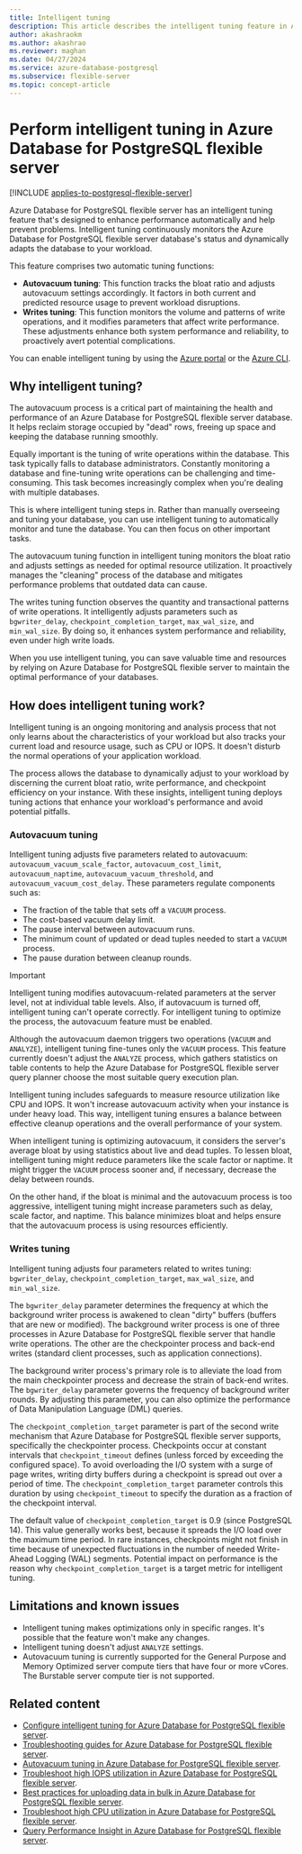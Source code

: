 ```yaml
---
title: Intelligent tuning
description: This article describes the intelligent tuning feature in Azure Database for PostgreSQL flexible server.
author: akashraokm
ms.author: akashrao
ms.reviewer: maghan
ms.date: 04/27/2024
ms.service: azure-database-postgresql
ms.subservice: flexible-server
ms.topic: concept-article
---
```


# Perform intelligent tuning in Azure Database for PostgreSQL flexible server

[!INCLUDE [applies-to-postgresql-flexible-server](~/reusable-content/ce-skilling/azure/includes/postgresql/includes/applies-to-postgresql-flexible-server.md)]

Azure Database for PostgreSQL flexible server has an intelligent tuning feature that's designed to enhance
performance automatically and help prevent problems. Intelligent tuning continuously monitors the Azure Database for PostgreSQL flexible server database's
status and dynamically adapts the database to your workload.

This feature comprises two
automatic tuning functions:

* **Autovacuum tuning**: This function tracks the bloat ratio and adjusts autovacuum settings accordingly. It
  factors in both current and predicted resource usage to prevent workload disruptions.
* **Writes tuning**: This function monitors the volume and patterns of write operations, and it modifies
  parameters that affect write performance. These adjustments enhance both system performance and reliability, to proactively avert potential
  complications.

You can enable intelligent tuning by using the [Azure portal](how-to-enable-intelligent-performance-portal.md) or the [Azure CLI](how-to-enable-intelligent-performance-cli.md).

## Why intelligent tuning?

The autovacuum process is a critical part of maintaining the health and performance of an Azure Database for PostgreSQL flexible server database. It helps
reclaim storage occupied by "dead" rows, freeing up space and keeping the database running smoothly.

Equally important is the tuning of write operations within the database. This task typically falls to database
administrators. Constantly monitoring a database and fine-tuning write operations can be challenging and time-consuming. This
task becomes increasingly complex when you're dealing with multiple databases.

This is where intelligent tuning steps in. Rather than manually overseeing and tuning your database, you can use intelligent
tuning to automatically monitor and tune the
database. You can then focus on other important tasks.

The autovacuum tuning function in intelligent tuning monitors the bloat ratio and adjusts settings as needed for optimal resource utilization. It proactively manages the "cleaning" process of the database and mitigates performance problems that outdated data can cause.

The writes tuning function observes the quantity and transactional patterns of write operations. It intelligently adjusts parameters such as `bgwriter_delay`, `checkpoint_completion_target`, `max_wal_size`, and `min_wal_size`. By doing so, it enhances system performance and reliability, even under high write loads.

When you use intelligent tuning, you can save valuable time and resources by relying on Azure Database for PostgreSQL flexible server to maintain the optimal performance of your databases.

## How does intelligent tuning work?

Intelligent tuning is an ongoing monitoring and analysis process that not only learns about the characteristics of your
workload but also tracks your current load and resource usage, such as CPU or IOPS. It doesn't
disturb the normal operations of your application workload.

The process allows the database to dynamically adjust to your workload by discerning the current bloat ratio, write
performance, and checkpoint efficiency on your instance. With these insights, intelligent tuning deploys tuning
actions that enhance your workload's performance and avoid potential pitfalls.

### Autovacuum tuning

Intelligent tuning adjusts five parameters related to
autovacuum: `autovacuum_vacuum_scale_factor`, `autovacuum_cost_limit`, `autovacuum_naptime`, `autovacuum_vacuum_threshold`,
and `autovacuum_vacuum_cost_delay`. These parameters regulate components such as:

- The fraction of the table that sets off
a `VACUUM` process.
- The cost-based vacuum delay limit.
- The pause interval between autovacuum runs.
- The minimum count of
updated or dead tuples needed to start a `VACUUM` process.
- The pause duration between cleanup rounds.

> [!IMPORTANT]
> Intelligent tuning modifies autovacuum-related parameters at the server level, not at individual table levels. Also, if autovacuum is turned off, intelligent tuning can't operate correctly. For intelligent tuning to optimize the process, the autovacuum feature must be enabled.

Although the autovacuum daemon triggers two operations (`VACUUM` and `ANALYZE`), intelligent tuning fine-tunes only the `VACUUM`
process. This feature currently doesn't adjust the `ANALYZE` process, which gathers statistics on table contents to help the Azure Database for PostgreSQL flexible server query planner choose the
most suitable query execution plan.

Intelligent tuning includes safeguards to measure resource utilization like CPU and IOPS.
It won't increase autovacuum activity when your instance is under heavy load. This way, intelligent
tuning ensures a balance between effective cleanup operations and the overall performance of your system.

When intelligent tuning is optimizing autovacuum, it considers the server's average bloat by using statistics about live and
dead tuples. To lessen bloat, intelligent tuning might reduce parameters like the scale factor or naptime. It might trigger
the `VACUUM` process sooner and, if necessary, decrease the delay between rounds.

On the other hand, if the bloat is minimal and the autovacuum process is too aggressive, intelligent tuning might increase parameters such as delay,
scale factor, and naptime. This balance minimizes bloat and helps ensure that the autovacuum process is using resources efficiently.

### Writes tuning

Intelligent tuning adjusts four parameters related to writes
tuning: `bgwriter_delay`, `checkpoint_completion_target`, `max_wal_size`, and `min_wal_size`.

The `bgwriter_delay` parameter determines the frequency at which the background writer process is awakened to clean "dirty" buffers (buffers that are new or modified). The background writer process is one of three processes in Azure Database for PostgreSQL flexible server
that handle write operations. The other are the checkpointer process and back-end writes (standard client processes, such
as application connections).

The background writer process's primary role is to alleviate the load from the main
checkpointer process and decrease the strain of back-end writes. The `bgwriter_delay` parameter governs the frequency of background writer rounds. By adjusting this parameter, you can also optimize the performance of Data Manipulation Language (DML) queries.

The `checkpoint_completion_target` parameter is part of the second write mechanism that Azure Database for PostgreSQL flexible server supports, specifically
the checkpointer process. Checkpoints occur at constant intervals that `checkpoint_timeout` defines (unless forced by
exceeding the configured space). To avoid overloading the I/O system with a surge of page writes, writing dirty buffers
during a checkpoint is spread out over a period of time. The `checkpoint_completion_target` parameter controls this duration by using `checkpoint_timeout` to specify the duration as a fraction of the checkpoint interval.

The default value of `checkpoint_completion_target` is 0.9 (since PostgreSQL 14). This value generally works best, because it
spreads the I/O load over the maximum time period. In rare instances, checkpoints might not finish in time because of unexpected fluctuations
in the number of needed Write-Ahead Logging (WAL) segments. Potential impact on
performance is the reason why `checkpoint_completion_target` is a target metric for intelligent tuning.

## Limitations and known issues

* Intelligent tuning makes optimizations only in specific ranges. It's possible that the feature won't make any changes.
* Intelligent tuning doesn't adjust `ANALYZE` settings.
* Autovacuum tuning is currently supported for the General Purpose and Memory Optimized server compute tiers that have four or more vCores. The Burstable server compute tier is not supported.

## Related content

- [Configure intelligent tuning for Azure Database for PostgreSQL flexible server](how-to-enable-intelligent-performance-portal.md).
- [Troubleshooting guides for Azure Database for PostgreSQL flexible server](concepts-troubleshooting-guides.md).
- [Autovacuum tuning in Azure Database for PostgreSQL flexible server](how-to-autovacuum-tuning.md).
- [Troubleshoot high IOPS utilization in Azure Database for PostgreSQL flexible server](how-to-high-io-utilization.md).
- [Best practices for uploading data in bulk in Azure Database for PostgreSQL flexible server](how-to-bulk-load-data.md).
- [Troubleshoot high CPU utilization in Azure Database for PostgreSQL flexible server](how-to-high-cpu-utilization.md).
- [Query Performance Insight in Azure Database for PostgreSQL flexible server](concepts-query-performance-insight.md).

